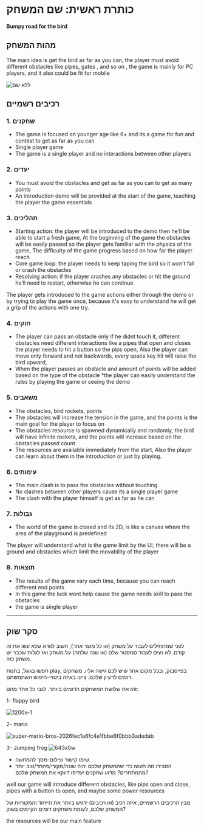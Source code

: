 
# כותרת ראשית: שם המשחק

**Bumpy road for the bird**

## מהות המשחק

The main idea is get the bird as far as you can, the player must avoid different obstacles like pipes, gates , and so on ,
the game is mainly for PC players, and it also could be fit for mobile

![ללא שם](https://user-images.githubusercontent.com/10331972/226716036-2b4e513c-c53f-43e9-915c-86219059b487.png)



## רכיבים רשמיים



### 1. שחקנים

* The game is focused on younger age like 6+ and its a game for fun and contest to get as far as you can
* Single player game
* The game is a single player and no interactions between other players 

### 2. יעדים

* You must avoid the obstacles and get as far as you can to get as many points
* An introduction demo will be provided at the start of the game, teaching the player the game essentials 


### 3. תהליכים


* Starting action: the player will be introduced to the demo then he’ll be able to start a fresh game, At the beginning of the game the obstacles will be easily passed so the player gets familiar with the physics of the game, The difficulty of the game progress based on how far the player reach
* Core game loop: the player needs to keep taping the bird so it won't fall or crash the obstacles
* Resolving action: if the player crashes any obstacles or hit the ground he’ll need to restart,
otherwise he can continue 

The player gets introduced to the game actions either through the demo or by trying to play the game once, because it's easy to understand he will get a grip of the actions with one try.

### 4. חוקים

* The player can pass an obstacle only if he didnt touch it, different obstacles need different interactions like a pipes that open and closes the player needs to hit a button so the pips open, Also the player can move only forward and not backwards, every space key hit will raise the bird upward, 
* When the player passes an obstacle and amount of points will be added based on the type of the obstacle
*the player can easily understand the rules by playing the game or seeing the demo


### 5. משאבים

* The obstacles, bird rockets, points
* The obstacles will increase the tension in the game, and the points is the main goal for the player to focus on
* The obstacles resource is spawned dynamically and randomly, the bird will have infinite rockets, and the points will increase based on the obstacles passed count
* The resources are available immediately from the start, Also the player can learn about them in the introduction or just by playing.

### 6. עימותים


* The main clash is to pass the obstacles without touching 
* No clashes between other players cause its a single player game
* The clash with the player himself is get as far as he can 


### 7. גבולות

* The world of the game is closed and its 2D, is like a canvas where the area of the playground is predefined 


The player will understand what is the game limit by the UI, there will be a ground and obstacles which limit the movability of the player
 



### 8. תוצאות

* The results of the game vary each time, because you can reach different end points 
* In this game the luck wont help cause the game needs skill to pass the obstacles 
* the game is single player

---

## סקר שוק

לפני שמתחילים לעבוד על משחק (או כל מוצר אחר), חשוב לוודא שלא עשו את זה קודם. לא נעים לעבוד סמסטר שלם (או שנה שלמה) על משחק ואז לגלות שכבר יש משחק כזה. 

חפשו בגוגל, בחנות play, בפייסבוק, ובכל מקום אחר שיש לכם גישה אליו, משחקים דומים לרעיון שלכם. ציינו באיזה ביטויי-חיפוש השתמשתם.

זהו את שלושת המשחקים הדומים ביותר. לגבי כל אחד מהם:


1- flappy bird 

![1200x-1](https://user-images.githubusercontent.com/10331972/226715350-e8ec432d-758d-40e5-8a89-48bd81cb4c57.jpg)


2- mario 

![super-mario-bros-2026fec1a6fc4e1fbbe6f0bbb3adedab](https://user-images.githubusercontent.com/10331972/226715514-7e83003b-97fb-4d0d-99ea-4c184525a30f.jpg)




3-  Jumping frog
![643x0w](https://user-images.githubusercontent.com/70629274/226715228-718e9edf-5d65-4a61-947e-0c948fbddfa0.jpg)





* שימו קישור וצילום-מסך להמחשה.
* הסבירו מה תעשו כדי שהמשחק שלכם יהיה שונה/מקורי/מיוחד/טוב יותר מהמתחרים?  מדוע שחקנים יעדיפו דווקא את המשחק שלכם?

well our game will introduce different obstacles, like pips open and close, pipes with a button to open, and maybe some power resources 


מבין הרכיבים הרשמיים, 
איזה רכיב (או רכיבים) ידגיש ביותר את הייחוד והמקוריות של המשחק שלכם, לעומת משחקים דומים הקיימים בשוק?

the resources will be our main feature



